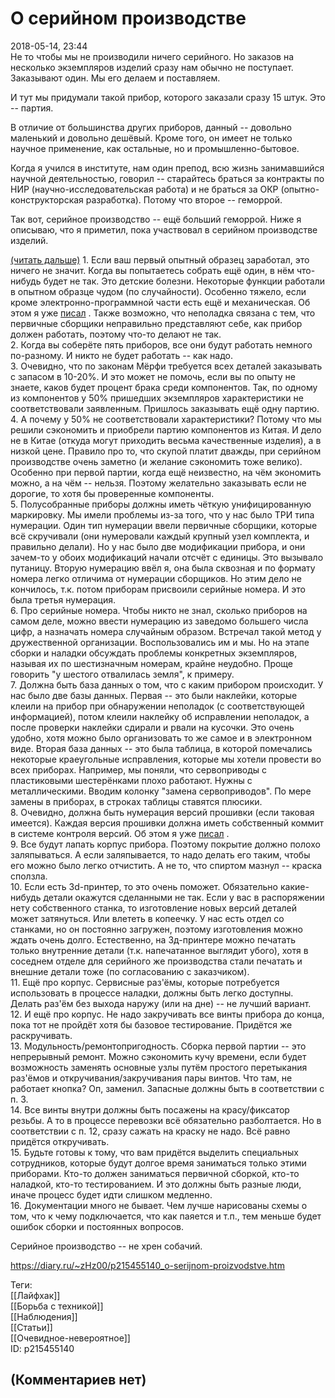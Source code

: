 О серийном производстве
=======================

  
2018-05-14, 23:44  
 Не то чтобы мы не производили ничего серийного. Но заказов на несколько экземпляров изделий сразу нам обычно не поступает. Заказывают один. Мы его делаем и поставляем.   
   
 И тут мы придумали такой прибор, которого заказали сразу 15 штук. Это -- партия.   
   
 В отличие от большинства других приборов, данный -- довольно маленький и довольно дешёвый. Кроме того, он имеет не только научное применение, как остальные, но и промышленно-бытовое.   
   
 Когда я учился в институте, нам один препод, всю жизнь занимавшийся научной деятельностью, говорил -- старайтесь браться за контракты по НИР (научно-исследовательская работа) и не браться за ОКР (опытно-конструкторская разработка). Потому что второе -- геморрой.   
   
 Так вот, серийное производство -- ещё больший геморрой. Ниже я описываю, что я приметил, пока участвовал в серийном производстве изделий.   
   
  [(читать дальше)](https://zHz00.diary.ru/p215455140.htm?index=1#linkmore215455140m1)    1. Если ваш первый опытный образец заработал, это ничего не значит. Когда вы попытаетесь собрать ещё один, в нём что-нибудь будет не так. Это детские болезни. Некоторые функции работали в опытном образце чудом (по случайности). Особенно тяжело, если кроме электронно-программной части есть ещё и механическая. Об этом я уже  [писал](Программа,%20электроника%20и%20механика%20надёжность)  . Также возможно, что неполадка связана с тем, что первичные сборщики неправильно представляют себе, как прибор должен работать, поэтому что-то делают не так.   
 2. Когда вы соберёте пять приборов, все они будут работать немного по-разному. И никто не будет работать -- как надо.   
 3. Очевидно, что по законам Мёрфи требуется всех деталей заказывать с запасом в 10-20%. И это может не помочь, если вы по опыту не знаете, каков будет процент брака среди компонентов. Так, по одному из компонентов у 50% пришедших экземпляров характеристики не соответствовали заявленным. Пришлось заказывать ещё одну партию.   
 4. А почему у 50% не соответствовали характеристики? Потому что мы решили сэкономить и приобрели партию компонентов из Китая. И дело не в Китае (откуда могут приходить весьма качественные изделия), а в низкой цене. Правило про то, что скупой платит дважды, при серийном производстве очень заметно (и желание сэкономить тоже велико). Особенно при первой партии, когда ещё неизвестно, на чём экономить можно, а на чём -- нельзя. Поэтому желательно заказывать если не дорогие, то хотя бы проверенные компоненты.   
 5. Полусобранные приборы должны иметь чёткую унифицированную маркировку. Мы имели проблемы из-за того, что у нас было ТРИ типа нумерации. Один тип нумерации ввели первичные сборщики, которые всё скручивали (они нумеровали каждый крупный узел комплекта, и правильно делали). Но у нас было две модификации прибора, и они зачем-то у обоих модификаций начали отсчёт с единицы. Это вызывало путаницу. Вторую нумерацию ввёл я, она была сквозная и по формату номера легко отличима от нумерации сборщиков. Но этим дело не кончилось, т.к. потом приборам присвоили серийные номера. И это была третья нумерация.   
 6. Про серийные номера. Чтобы никто не знал, сколько приборов на самом деле, можно ввести нумерацию из заведомо большего числа цифр, а назначать номера случайным образом. Встречал такой метод у дружественной организации. Воспользовались им и мы. Но на этапе сборки и наладки обсуждать проблемы конкретных экземпляров, называя их по шестизначным номерам, крайне неудобно. Проще говорить "у шестого отвалилась земля", к примеру.   
 7. Должна быть база данных о том, что с каким прибором происходит. У нас было две базы данных. Первая -- это были наклейки, которые клеили на прибор при обнаружении неполадок (с соответствующей информацией), потом клеили наклейку об исправлении неполадок, а после проверки наклейки сдирали и рвали на кусочки. Это очень удобно, хотя можно было организовать то же самое и в электронном виде. Вторая база данных -- это была таблица, в которой помечались некоторые краеугольные исправления, которые мы хотели провести во всех приборах. Например, мы поняли, что сервоприводы с пластиковыми шестерёнками плохо работают. Нужны с металлическими. Вводим колонку "замена сервоприводов". По мере замены в приборах, в строках таблицы ставятся плюсики.   
 8. Очевидно, должна быть нумерация версий прошивки (если таковая имеется). Каждая версия прошивки должна иметь собственный коммит в системе контроля версий. Об этом я уже  [писал](О%20версионности)  .   
 9. Все будут лапать корпус прибора. Поэтому покрытие должно полохо заляпываться. А если заляпывается, то надо делать его таким, чтобы его можно было легко отчистить. А не то, что спиртом мазнул -- краска сползла.   
 10. Если есть 3d-принтер, то это очень поможет. Обязательно какие-нибудь детали окажутся сделанными не так. Если у вас в распоряжении нету собственного станка, то изготовление новых версий деталей может затянуться. Или влететь в копеечку. У нас есть отдел со станками, но он постоянно загружен, поэтому изготовления можно ждать очень долго. Естественно, на 3д-принтере можно печатать только внутренние детали (т.к. напечатанное выглядит убого), хотя в соседнем отделе для серийного же производства стали печатать и внешние детали тоже (по согласованию с заказчиком).   
 11. Ещё про корпус. Сервисные раз'ёмы, которые потребуется использовать в процессе наладки, должны быть легко доступны. Делать раз'ём без выхода наружу (или на дне) -- не лучший вариант.   
 12. И ещё про корпус. Не надо закручивать все винты прибора до конца, пока тот не пройдёт хотя бы базовое тестирование. Придётся же раскручивать.   
 13. Модульность/ремонтопригодность. Сборка первой партии -- это непрерывный ремонт. Можно сэкономить кучу времени, если будет возможность заменять основные узлы путём простого перетыкания раз'ёмов и откручивания/закручивания пары винтов. Что там, не работает кнопка? Оп, заменил. Запасные должны быть в соответствии с п. 3.   
 14. Все винты внутри должны быть посажены на красу/фиксатор резьбы. А то в процессе перевозки всё обязательно разболтается. Но в соответствии с п. 12, сразу сажать на краску не надо. Всё равно придётся откручивать.   
 15. Будьте готовы к тому, что вам придётся выделить специальных сотрудников, которые будут долгое время заниматься только этими приборами. Кто-то должен заниматься первичной сборкой, кто-то наладкой, кто-то тестированием. И это должны быть разные люди, иначе процесс будет идти слишком медленно.   
 16. Документации много не бывает. Чем лучше нарисованы схемы о том, что к чему подключается, что как паяется и т.п., тем меньше будет ошибок сборки и постоянных вопросов.   
   
 Серийное производство -- не хрен собачий.     
  
<https://diary.ru/~zHz00/p215455140_o-serijnom-proizvodstve.htm>  
  
Теги:  
[[Лайфхак]]  
[[Борьба с техникой]]  
[[Наблюдения]]  
[[Статьи]]  
[[Очевидное-невероятное]]  
ID: p215455140  


(Комментариев нет)
------------------